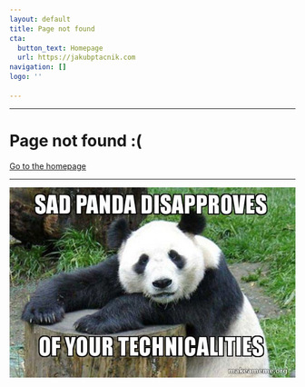 ```yaml
---
layout: default
title: Page not found
cta:
  button_text: Homepage
  url: https://jakubptacnik.com
navigation: []
logo: ''

---
```


***

# Page not found :(

[Go to the homepage](https://jakubptacnik.com "Back to homepage")

***

![](/uploads/2021/07/05/sad-panda-disapproves.jpg)